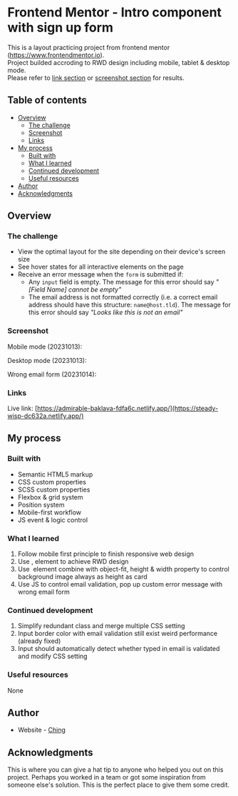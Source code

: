 # Frontend Mentor - Intro component with sign up form

This is a layout practicing project from frontend mentor (https://www.frontendmentor.io).
<br/>
Project builded accroding to RWD design including mobile, tablet & desktop mode. 
<br/>
Please refer to [link section](#links) or [screenshot section](#screenshot) for results.

## Table of contents

- [Overview](#overview)
  - [The challenge](#the-challenge)
  - [Screenshot](#screenshot)
  - [Links](#links)
- [My process](#my-process)
  - [Built with](#built-with)
  - [What I learned](#what-i-learned)
  - [Continued development](#continued-development)
  - [Useful resources](#useful-resources)
- [Author](#author)
- [Acknowledgments](#acknowledgments)

## Overview

### The challenge

- View the optimal layout for the site depending on their device's screen size
- See hover states for all interactive elements on the page
- Receive an error message when the `form` is submitted if:
  - Any `input` field is empty. The message for this error should say *"[Field Name] cannot be empty"*
  - The email address is not formatted correctly (i.e. a correct email address should have this structure: `name@host.tld`). The message for this error should say *"Looks like this is not an email"*

### Screenshot

Mobile mode (20231013):
<br/>


Desktop mode  (20231013):
<br/>


Wrong email form (20231014):
<br/>




### Links

Live link: [https://admirable-baklava-fdfa6c.netlify.app/](https://steady-wisp-dc632a.netlify.app/)

## My process

### Built with

- Semantic HTML5 markup
- CSS custom properties
- SCSS custom properties
- Flexbox & grid system
- Position system
- Mobile-first workflow
- JS event & logic control

### What I learned

1. Follow mobile first principle to finish responsive web design
2. Use <picture>, <source> element to achieve RWD design
3. Use <img> element combine with object-fit, height & width property to control background image always as height as card
4. Use JS to control email validation, pop up custom error message with wrong email form

### Continued development

1. Simplify redundant class and merge multiple CSS setting
2. Input border color with email validation still exist weird performance (already fixed)
3. Input should automatically detect whether typed in email is validated and modify CSS setting

### Useful resources

None

## Author

- Website - [Ching](https://github.com/Ching0810)

## Acknowledgments

This is where you can give a hat tip to anyone who helped you out on this project. Perhaps you worked in a team or got some inspiration from someone else's solution. This is the perfect place to give them some credit.
